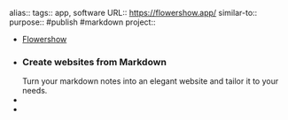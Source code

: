 alias::
tags:: app, software
URL:: https://flowershow.app/
similar-to::
purpose:: #publish #markdown 
project::

- [Flowershow](https://flowershow.app/)
- ### Create websites from Markdown
  Turn your markdown notes into an elegant website and tailor it to your needs.
-
-